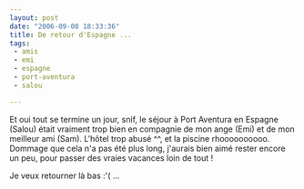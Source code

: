 ```yaml
---
layout: post
date: "2006-09-08 18:33:36"
title: De retour d'Espagne ...
tags:
 - amis
 - emi
 - espagne
 - port-aventura
 - salou

---
```


Et oui tout se termine un jour, snif, le séjour à Port Aventura en Espagne (Salou) était vraiment trop bien en compagnie de mon ange (Emi) et de mon meilleur ami (Sam). L'hôtel trop abusé ^^, et la piscine rhoooooooooo. Dommage que cela n'a pas été plus long, j'aurais bien aimé rester encore un peu, pour passer des vraies vacances loin de tout !

Je veux retourner là bas :'( ...
